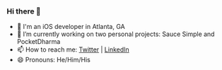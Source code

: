 ### Hi there 👋

- 📛 I'm an iOS developer in Atlanta, GA
- 🔭 I’m currently working on two personal projects: Sauce Simple and PocketDharma
- 📫 How to reach me: [Twitter](https://twitter.com/ShuggieBlaine) | [LinkedIn](https://www.linkedin.com/in/dannheisser/)
- 😄 Pronouns: He/Him/His
